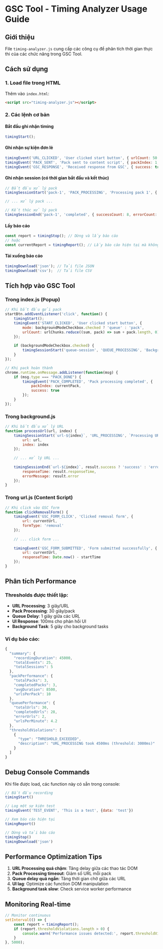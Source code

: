 # GSC Tool - Timing Analyzer Usage Guide

## Giới thiệu
File `timing-analyzer.js` cung cấp các công cụ để phân tích thời gian thực thi của các chức năng trong GSC Tool.

## Cách sử dụng

### 1. Load file trong HTML
Thêm vào `index.html`:
```html
<script src="timing-analyzer.js"></script>
```

### 2. Các lệnh cơ bản

#### Bắt đầu ghi nhận timing
```javascript
timingStart();
```

#### Ghi nhận sự kiện đơn lẻ
```javascript
timingEvent('URL_CLICKED', 'User clicked start button', { urlCount: 50 });
timingEvent('PACK_SENT', 'Pack sent to content script', { packIndex: 1, urlCount: 10 });
timingEvent('GSC_RESPONSE', 'Received response from GSC', { success: true });
```

#### Ghi nhận session (có thời gian bắt đầu và kết thúc)
```javascript
// Bắt đầu xử lý pack
timingSessionStart('pack-1', 'PACK_PROCESSING', 'Processing pack 1', { urls: 10 });

// ... xử lý pack ...

// Kết thúc xử lý pack
timingSessionEnd('pack-1', 'completed', { successCount: 8, errorCount: 2 });
```

#### Lấy báo cáo
```javascript
const report = timingStop(); // Dừng và lấy báo cáo
// hoặc
const currentReport = timingReport(); // Lấy báo cáo hiện tại mà không dừng
```

#### Tải xuống báo cáo
```javascript
timingDownload('json'); // Tải file JSON
timingDownload('csv');  // Tải file CSV
```

## Tích hợp vào GSC Tool

### Trong index.js (Popup)
```javascript
// Khi bắt đầu gửi pack
startBtn.addEventListener('click', function() {
    timingStart();
    timingEvent('START_CLICKED', 'User clicked start button', {
        mode: backgroundModeCheckbox.checked ? 'queue' : 'pack',
        urlCount: urlChunks.reduce((sum, pack) => sum + pack.length, 0)
    });
    
    if (backgroundModeCheckbox.checked) {
        timingSessionStart('queue-session', 'QUEUE_PROCESSING', 'Background queue processing');
    }
});

// Khi pack hoàn thành
chrome.runtime.onMessage.addListener(function(msg) {
    if (msg.type === "PACK_DONE") {
        timingEvent('PACK_COMPLETED', 'Pack processing completed', {
            packIndex: currentPack,
            success: true
        });
    }
});
```

### Trong background.js
```javascript
// Khi bắt đầu xử lý URL
function processUrl(url, index) {
    timingSessionStart(`url-${index}`, 'URL_PROCESSING', `Processing URL ${index + 1}`, {
        url: url,
        index: index
    });
    
    // ... xử lý URL ...
    
    timingSessionEnd(`url-${index}`, result.success ? 'success' : 'error', {
        responseTime: result.responseTime,
        errorMessage: result.error
    });
}
```

### Trong url.js (Content Script)
```javascript
// Khi click vào GSC form
function clickRemovalForm() {
    timingEvent('GSC_FORM_CLICK', 'Clicked removal form', {
        url: currentUrl,
        formType: 'removal'
    });
    
    // ... click form ...
    
    timingEvent('GSC_FORM_SUBMITTED', 'Form submitted successfully', {
        url: currentUrl,
        responseTime: Date.now() - startTime
    });
}
```

## Phân tích Performance

### Thresholds được thiết lập:
- **URL Processing**: 3 giây/URL
- **Pack Processing**: 30 giây/pack  
- **Queue Delay**: 1 giây giữa các URL
- **UI Response**: 100ms cho phản hồi UI
- **Background Task**: 5 giây cho background tasks

### Ví dụ báo cáo:
```javascript
{
  "summary": {
    "recordingDuration": 45000,
    "totalEvents": 25,
    "totalSessions": 5
  },
  "packPerformance": {
    "totalPacks": 3,
    "completedPacks": 3,
    "avgDuration": 8500,
    "urlsPerPack": 10
  },
  "queuePerformance": {
    "totalUrls": 30,
    "completedUrls": 28,
    "errorUrls": 2,
    "urlsPerMinute": 4.2
  },
  "thresholdViolations": [
    {
      "type": "THRESHOLD_EXCEEDED",
      "description": "URL_PROCESSING took 4500ms (threshold: 3000ms)"
    }
  ]
}
```

## Debug Console Commands

Khi file được load, các function này có sẵn trong console:

```javascript
// Bắt đầu recording
timingStart()

// Log một sự kiện test
timingEvent('TEST_EVENT', 'This is a test', {data: 'test'})

// Xem báo cáo hiện tại
timingReport()

// Dừng và tải báo cáo
timingStop()
timingDownload('json')
```

## Performance Optimization Tips

1. **URL Processing quá chậm**: Tăng delay giữa các thao tác DOM
2. **Pack Processing timeout**: Giảm số URL mỗi pack
3. **Queue delay quá ngắn**: Tăng thời gian chờ giữa các URL
4. **UI lag**: Optimize các function DOM manipulation
5. **Background task slow**: Check service worker performance

## Monitoring Real-time

```javascript
// Monitor continuous
setInterval(() => {
    const report = timingReport();
    if (report.thresholdViolations.length > 0) {
        console.warn('Performance issues detected:', report.thresholdViolations);
    }
}, 5000);
```
